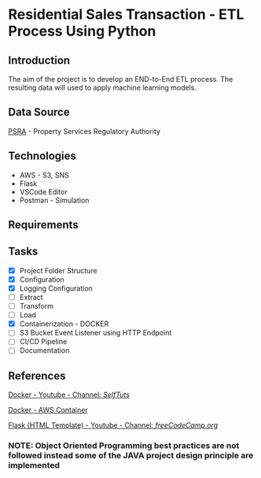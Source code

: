 # Residential Sales Transaction - ETL Process Using Python

## Introduction

The aim of the project is to develop an END-to-End ETL process. The resulting data will used to apply machine learning models.

## Data Source

[PSRA](https://www.propertypriceregister.ie/) - Property Services Regulatory Authority

## Technologies

- AWS - S3, SNS
- Flask
- VSCode Editor
- Postman - Simulation

## Requirements

## Tasks

- [x] Project Folder Structure
- [x] Configuration
- [x] Logging Configuration
- [ ] Extract
- [ ] Transform
- [ ] Load
- [x] Containerization - DOCKER
- [ ] S3 Bucket Event Listener using HTTP Endpoint
- [ ] CI/CD Pipeline
- [ ] Documentation

## References

[Docker - Youtube - Channel: *SelfTuts*](https://www.youtube.com/watch?v=prlixoDIfrc&ab_channel=SelfTuts)

[Docker - AWS Container](https://medium.com/@niklongstone/how-to-build-an-aws-lambda-function-with-python-3-7-the-right-way-21888e2edbe8)

[Flask (HTML Template) - Youtube - Channel: *freeCodeCamp.org*](https://www.youtube.com/watch?v=Z1RJmh_OqeA&ab_channel=freeCodeCamp.org)

### NOTE: Object Oriented Programming best practices are not followed instead some of the JAVA project design principle are implemented
